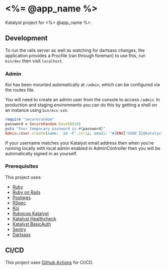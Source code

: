 # <%= @app_name %>

Katalyst project for <%= @app_name %>.

## Development

To run the rails server as well as watching for dartsass changes, the
application provides a Procfile (ran through foreman) to use this, run `bin/dev`
then visit `localhost`.

### Admin

Koi has been mounted automatically at `/admin`, which can be configured via the
routes file.

You will need to create an admin user from the console to access `/admin`. In
production and staging environments you can do this by getting a shell on an
instance using `bin/ecs-ssh`.

```ruby
require "securerandom"
password = SecureRandom.base58(16)
puts "Your temporary password is #{password}"
Admin::User.create(name: `id -F`.strip, email: "#{ENV['USER']}@katalyst.com.au", password:)
```

If your username matches your Katalyst email address then when you're running
locally with local admin enabled in AdminController then you will be
automatically signed in as yourself. 

### Prerequisites

This project uses:

  - [Ruby](https://www.ruby-lang.org/)
  - [Ruby on Rails](https://rubyonrails.org/)
  - [Postgres](https://www.postgresql.org/)
  - [RSpec](https://github.com/rspec/rspec-rails)
  - [Koi](https://github.com/katalyst/koi)
  - [Rubocop Katalyst](https://github.com/katalyst/rubocop-katalyst)
  - [Katalyst Healthcheck](https://github.com/katalyst/katalyst-healthcheck)
  - [Katalyst BasicAuth](https://github.com/katalyst/katalyst-basic-auth)
  - [Sentry](https://sentry.io)
  - [Dartsass](https://github.com/rails/dartsass-rails)

## CI/CD

This project uses [Github Actions](https://github.com/features/actions) for CI/CD.
